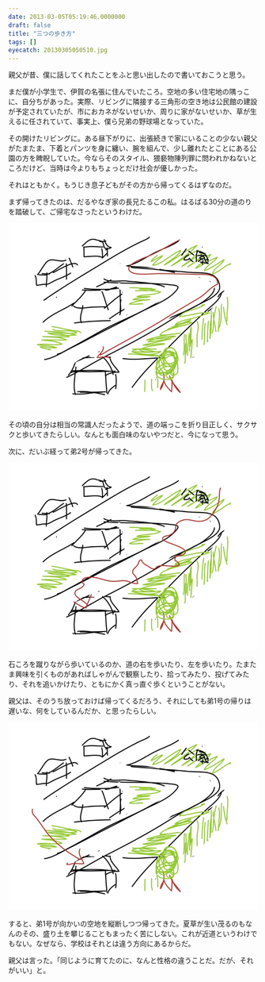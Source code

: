 ```yaml
---
date: 2013-03-05T05:19:46.0000000
draft: false
title: "三つの歩き方"
tags: []
eyecatch: 20130305050510.jpg
---
```

<p>親父が昔、僕に話してくれたことをふと思い出したので書いておこうと思う。</p><p>まだ僕が小学生で、伊賀の名張に住んでいたころ。空地の多い住宅地の隅っこに、自分ちがあった。実際、リビングに隣接する三角形の空き地は公民館の建設が予定されていたが、市におカネがないせいか、周りに家がないせいか、草が生えるに任されていて、事実上、僕ら兄弟の野球場となっていた。</p><p>その開けたリビングに。ある昼下がりに、出張続きで家にいることの少ない親父がたまたま、下着とパンツを身に纏い、腕を組んで、少し離れたとことにある公園の方を睥睨していた。今ならそのスタイル、猥褻物陳列罪に問われかねないところだけど、当時は今よりもちょっとだけ社会が優しかった。</p><p>それはともかく。もうじき息子どもがその方から帰ってくるはずなのだ。</p><p>まず帰ってきたのは、だるやなぎ家の長兄たるこの私。はるばる30分の道のりを踏破して、ご帰宅なさったというわけだ。</p><p><span itemscope itemtype="http://schema.org/Photograph"><img src="20130305050510.jpg" alt="f:id:daruyanagi:20130305050510j:plain" title="f:id:daruyanagi:20130305050510j:plain" class="hatena-fotolife" itemprop="image"></span></p><p>その頃の自分は相当の常識人だったようで、道の端っこを折り目正しく、サクサクと歩いてきたらしい。なんとも面白味のないやつだと、今になって思う。</p><p>次に、だいぶ経って弟2号が帰ってきた。</p><p><span itemscope itemtype="http://schema.org/Photograph"><img src="20130305050724.jpg" alt="f:id:daruyanagi:20130305050724j:plain" title="f:id:daruyanagi:20130305050724j:plain" class="hatena-fotolife" itemprop="image"></span></p><p>石ころを蹴りながら歩いているのか、道の右を歩いたり、左を歩いたり。たまたま興味を引くものがあればしゃがんで観察したり、拾ってみたり、投げてみたり、それを追いかけたり、ともにかく真っ直ぐ歩くということがない。</p><p>親父は、そのうち放っておけば帰ってくるだろう、それにしても弟1号の帰りは遅いな、何をしているんだか、と思ったらしい。</p><p><span itemscope itemtype="http://schema.org/Photograph"><img src="20130305051112.jpg" alt="f:id:daruyanagi:20130305051112j:plain" title="f:id:daruyanagi:20130305051112j:plain" class="hatena-fotolife" itemprop="image"></span></p><p>すると、弟1号が向かいの空地を縦断しつつ帰ってきた。夏草が生い茂るのもなんのその、盛り土を攀じることもまったく苦にしない。これが近道というわけでもない。なぜなら、学校はそれとは違う方向にあるからだ。</p><p>親父は言った。「同じように育てたのに、なんと性格の違うことだ。だが、それがいい」と。</p>
